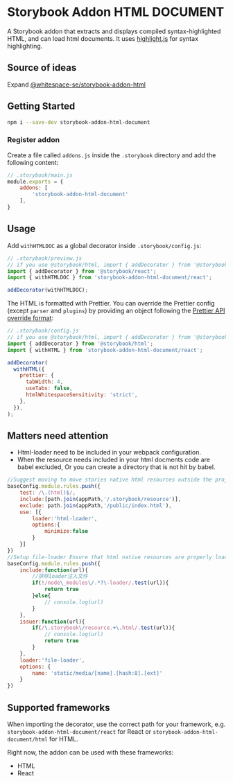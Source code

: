 # Storybook Addon HTML DOCUMENT

A Storybook addon that extracts and displays compiled syntax-highlighted HTML, and can load html documents.
It uses [highlight.js](https://highlightjs.org/) for syntax highlighting.

## Source of ideas

Expand [@whitespace-se/storybook-addon-html](https://github.com/whitespace-se/storybook-addon-html)

## Getting Started

```sh
npm i --save-dev storybook-addon-html-document
```

### Register addon

Create a file called `addons.js` inside the `.storybook` directory and add the
following content:

```js
// .storybook/main.js
module.exports = {
    addons: [
        'storybook-addon-html-document'
    ],
}
```

## Usage

Add `withHTMLDOC` as a global decorator inside `.storybook/config.js`:

```js
// .storybook/preview.js
// if you use @storybook/html, import { addDecorator } from '@storybook/html';
import { addDecorator } from '@storybook/react';
import { withHTMLDOC } from 'storybook-addon-html-document/react';

addDecorator(withHTMLDOC);
```

The HTML is formatted with Prettier. You can override the Prettier config
(except `parser` and `plugins`) by providing an object following the
[Prettier API override format](https://prettier.io/docs/en/options.html):

```js
// .storybook/config.js
// if you use @storybook/html, import { addDecorator } from '@storybook/html';
import { addDecorator } from '@storybook/html';
import { withHTML } from 'storybook-addon-html-document/react';

addDecorator(
  withHTML({
    prettier: {
      tabWidth: 4,
      useTabs: false,
      htmlWhitespaceSensitivity: 'strict',
    },
  }),
);
```

## Matters need attention
- Html-loader need to be included in your webpack configuration.
- When the resource needs included in your html docments code are babel excluded, Or you can create a directory that is not hit by babel.

```js
//Suggest moving to move stories native html resources outside the project.
baseConfig.module.rules.push({
    test: /\.(html)$/,
    include:[path.join(appPath,'/.storybook/resource')],
    exclude: path.join(appPath,'/public/index.html'),
    use: [{
        loader:'html-loader',
        options:{
            minimize:false
        }
    }]
})
//Setup file-loader Ensure that html native resources are properly loaded
baseConfig.module.rules.push({
    include:function(url){
        //排除loader注入文件
        if(!/node\_modules\/.*?\-loader/.test(url)){
            return true
        }else{
            // console.log(url)
        }
    },
    issuer:function(url){
        if(/\.storybook\/resource.+\.html/.test(url)){
            // console.log(url)
            return true
        }
    },
    loader:'file-loader',
    options: {
        name: 'static/media/[name].[hash:8].[ext]'
    }
})
```

## Supported frameworks

When importing the decorator, use the correct path for your framework, e.g. `storybook-addon-html-document/react` for React or `storybook-addon-html-document/html` for HTML.

Right now, the addon can be used with these frameworks:

- HTML
- React

